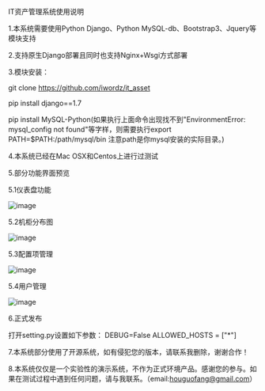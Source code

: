 

IT资产管理系统使用说明

1.本系统需要使用Python Django、Python MySQL-db、Bootstrap3、Jquery等模块支持

2.支持原生Django部署且同时也支持Nginx+Wsgi方式部署

3.模块安装：

git clone https://github.com/iwordz/it_asset

pip install django==1.7

pip install MySQL-Python(如果执行上面命令出现找不到"EnvironmentError: mysql_config not found"等字样，则需要执行export PATH=$PATH:/path/mysql/bin 注意path是你mysql安装的实际目录。)

4.本系统已经在Mac OSX和Centos上进行过测试

5.部分功能界面预览

5.1仪表盘功能

![image](https://github.com/iwordz/it_asset/blob/master/static/images/3.jpg)

5.2机柜分布图

![image](https://github.com/iwordz/it_asset/blob/master/static/images/4.jpg)

5.3配置项管理

![image](https://github.com/iwordz/it_asset/blob/master/static/images/5.jpg)

5.4用户管理

![image](https://github.com/iwordz/it_asset/blob/master/static/images/6.jpg)


6.正式发布

打开setting.py设置如下参数：
DEBUG=False
ALLOWED_HOSTS = ["*"]

7.本系统部分使用了开源系统，如有侵犯您的版本，请联系我删除，谢谢合作！


8.本系统仅仅是一个实验性的演示系统，不作为正式环境产品。感谢您的参与。如果在测试过程中遇到任何问题，请与我联系。（email:houguofang@gmail.com）


